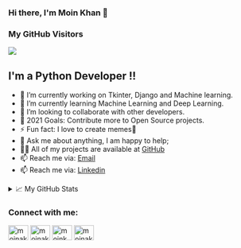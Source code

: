 ### Hi there, I'm Moin Khan 👋
### My GitHub Visitors
![](https://visitor-badge.glitch.me/badge?page_id=moinakmalkhan)
## I'm a Python Developer !!
- 🔭 I’m currently working on Tkinter, Django and Machine learning.
- 🌱 I’m currently learning Machine Learning and Deep Learning.
- 👯 I’m looking to collaborate with other developers.
- 🥅 2021 Goals: Contribute more to Open Source projects.
- ⚡ Fun fact: I love to create memes🤣
- 💬 Ask me about anything, I am happy to help;
- 👨‍💻 All of my projects are available at [GitHub](https://github.com/moinakmalkhan)
- 📫 Reach me via: [Email](mailto:moinakmalkhan@gmail.com)
- 📫 Reach me via: [Linkedin](https://www.linkedin.com/in/moin-khan-6987821bb/)

<details>
<summary>📈 My GitHub Stats</summary>

<p align="center"> <img src="https://github-readme-stats.vercel.app/api?username=moinakmalkhan&show_icons=true&theme=gotham" alt="abhisheknaiidu" />

</details>

<h3 align="left">Connect with me:</h3>
<p align="left">
<a href="https://twitter.com/moinakmalkhan" target="blank"><img align="center" src="https://cdn.jsdelivr.net/npm/simple-icons@3.0.1/icons/twitter.svg" alt="moinakmalkhan" height="30" width="40" /></a>
<a href="https://linkedin.com/in/moinakmalkhan/" target="blank"><img align="center" src="https://cdn.jsdelivr.net/npm/simple-icons@3.0.1/icons/linkedin.svg" alt="moinakmalkhan" height="30" width="40" /></a>
<a href="https://fb.com/moinkhansharwani" target="blank"><img align="center" src="https://cdn.jsdelivr.net/npm/simple-icons@3.0.1/icons/facebook.svg" alt="moinkhansharwani" height="30" width="40" /></a>
<a href="https://instagram.com/moinakmalkhan" target="blank"><img align="center" src="https://cdn.jsdelivr.net/npm/simple-icons@3.0.1/icons/instagram.svg" alt="moinakmalkhan" height="30" width="40" /></a>
</p>   

